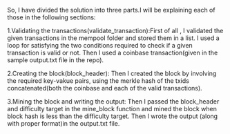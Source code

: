 So, I have divided the solution into three parts.I will be explaining each of those in the following sections:

1.Validating the transactions(validate_transaction):First of all , I validated the given transactions in the mempool folder and stored them in a list. I used a loop for satisfying the two conditions required to check if a given transaction is valid or not. Then I used a coinbase transaction(given in the sample output.txt file in the repo).

2.Creating the block(block_header): Then I created the block by involving the required key-vakue pairs, using the merkle hash of the txids concatenated(both the coinbase and each of the valid transactions).

3.Mining the block and writing the output: Then I passed the block_header and difficulty target in the mine_block function and mined the block when block hash is less than the difficulty target. Then I wrote the output (along with proper format)in the output.txt file.